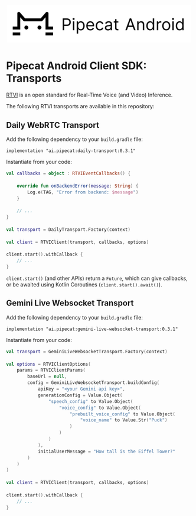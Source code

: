 <h1><div align="center">
 <img alt="pipecat" width="500px" height="auto" src="assets/pipecat-android.png">
</div></h1>

# Pipecat Android Client SDK: Transports

[RTVI](https://github.com/rtvi-ai/) is an open standard for Real-Time Voice (and Video) Inference.

The following RTVI transports are available in this repository:

## Daily WebRTC Transport

Add the following dependency to your `build.gradle` file:

```
implementation "ai.pipecat:daily-transport:0.3.1"
```

Instantiate from your code:

```kotlin
val callbacks = object : RTVIEventCallbacks() {

    override fun onBackendError(message: String) {
        Log.e(TAG, "Error from backend: $message")
    }

    // ...
}

val transport = DailyTransport.Factory(context)

val client = RTVIClient(transport, callbacks, options)

client.start().withCallback {
    // ...
}
```

`client.start()` (and other APIs) return a `Future`, which can give callbacks, or be awaited
using Kotlin Coroutines (`client.start().await()`).


## Gemini Live Websocket Transport

Add the following dependency to your `build.gradle` file:

```
implementation "ai.pipecat:gemini-live-websocket-transport:0.3.1"
```

Instantiate from your code:

```kotlin
val transport = GeminiLiveWebsocketTransport.Factory(context)

val options = RTVIClientOptions(
    params = RTVIClientParams(
        baseUrl = null,
        config = GeminiLiveWebsocketTransport.buildConfig(
            apiKey = "<your Gemini api key>",
            generationConfig = Value.Object(
                "speech_config" to Value.Object(
                    "voice_config" to Value.Object(
                        "prebuilt_voice_config" to Value.Object(
                            "voice_name" to Value.Str("Puck")
                        )
                    )
                )
            ),
            initialUserMessage = "How tall is the Eiffel Tower?"
        )
    )
)

val client = RTVIClient(transport, callbacks, options)

client.start().withCallback {
    // ...
}
```